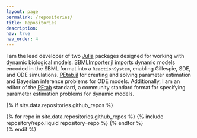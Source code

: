 ```yaml
---
layout: page
permalink: /repositories/
title: Repositories
description:
nav: true
nav_order: 4
---
```


I am the lead developer of two [Julia](https://julialang.org/) packages designed for working with dynamic biological models. [SBMLImporter.jl](https://github.com/sebapersson/SBMLImporter.jl) imports dynamic models encoded in the SBML format into a `ReactionSystem`, enabling Gillespie, SDE, and ODE simulations. [PEtab.jl](https://github.com/sebapersson/PEtab.jl) for creating and solving parameter estimation and Bayesian inference problems for ODE models. Additionally, I am an editor of the [PEtab](https://github.com/PEtab-dev/PEtab) standard, a community standard format for specifying parameter estimation problems for dynamic models.

{% if site.data.repositories.github_repos %}

<div class="repositories d-flex flex-wrap flex-md-row flex-column justify-content-between align-items-center">
  {% for repo in site.data.repositories.github_repos %}
    {% include repository/repo.liquid repository=repo %}
  {% endfor %}
</div>
{% endif %}

